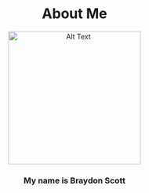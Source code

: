 <div align="center">
  <h1>About Me</h1>
</div>

<div align="center">
  <img src="../docs/assets/Headshot.png" alt="Alt Text" width="270" height="270">
  <h3>My name is Braydon Scott</h3>
</div>
